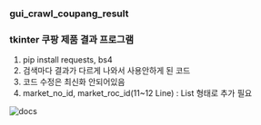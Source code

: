 ### gui_crawl_coupang_result

### tkinter 쿠팡 제품 결과 프로그램

1. pip install requests, bs4
2. 검색마다 결과가 다르게 나와서 사용안하게 된 코드
3. 코드 수정은 최신화 안되어있음
4. market_no_id, market_roc_id(11~12 Line) : List 형태로 추가 필요

![docs](https://raw.githubusercontent.com/pozuhtuhv/0000_imgstorage/main/gui_crawl_coupang_result.png)
